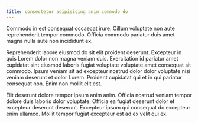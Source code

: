 ```yaml
---
title: consectetur adipisicing anim commodo do
---
```


Commodo in est consequat occaecat irure. Cillum voluptate non aute reprehenderit tempor commodo. Officia commodo pariatur duis amet magna nulla aute non incididunt ex.

Reprehenderit labore eiusmod do sit elit proident deserunt. Excepteur in quis Lorem dolor non magna veniam duis. Exercitation id pariatur amet cupidatat sint eiusmod laboris fugiat voluptate voluptate amet consequat sit commodo. Ipsum veniam sit ad excepteur nostrud dolor dolor voluptate nisi veniam deserunt et dolor Lorem. Proident cupidatat qui et in qui pariatur consequat non. Enim non mollit elit est.

Elit deserunt dolore tempor ipsum anim anim. Officia nostrud veniam tempor dolore duis laboris dolor voluptate. Officia ea fugiat deserunt dolor et excepteur deserunt deserunt. Excepteur ipsum qui consequat do excepteur enim ullamco. Mollit tempor fugiat excepteur est ad ex velit qui ex.